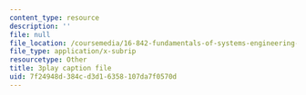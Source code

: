 ```yaml
---
content_type: resource
description: ''
file: null
file_location: /coursemedia/16-842-fundamentals-of-systems-engineering-fall-2015/7f24948d384cd3d16358107da7f0570d_4hYgHHC-5z8.srt
file_type: application/x-subrip
resourcetype: Other
title: 3play caption file
uid: 7f24948d-384c-d3d1-6358-107da7f0570d
---
```

